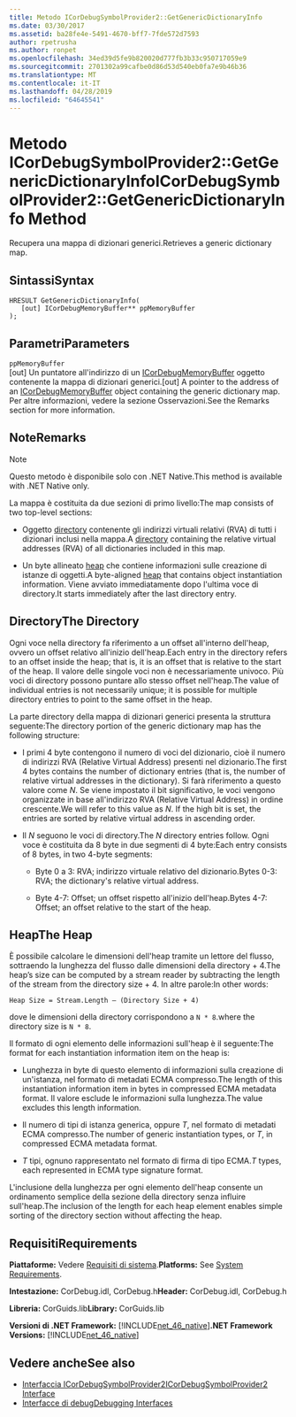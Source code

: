 ```yaml
---
title: Metodo ICorDebugSymbolProvider2::GetGenericDictionaryInfo
ms.date: 03/30/2017
ms.assetid: ba28fe4e-5491-4670-bff7-7fde572d7593
author: rpetrusha
ms.author: ronpet
ms.openlocfilehash: 34ed39d5fe9b820020d777fb3b33c950717059e9
ms.sourcegitcommit: 2701302a99cafbe0d86d53d540eb0fa7e9b46b36
ms.translationtype: MT
ms.contentlocale: it-IT
ms.lasthandoff: 04/28/2019
ms.locfileid: "64645541"
---
```

# <a name="icordebugsymbolprovider2getgenericdictionaryinfo-method"></a><span data-ttu-id="5545f-102">Metodo ICorDebugSymbolProvider2::GetGenericDictionaryInfo</span><span class="sxs-lookup"><span data-stu-id="5545f-102">ICorDebugSymbolProvider2::GetGenericDictionaryInfo Method</span></span>
<span data-ttu-id="5545f-103">Recupera una mappa di dizionari generici.</span><span class="sxs-lookup"><span data-stu-id="5545f-103">Retrieves a generic dictionary map.</span></span>  
  
## <a name="syntax"></a><span data-ttu-id="5545f-104">Sintassi</span><span class="sxs-lookup"><span data-stu-id="5545f-104">Syntax</span></span>  
  
```  
HRESULT GetGenericDictionaryInfo(  
   [out] ICorDebugMemoryBuffer** ppMemoryBuffer  
);  
```  
  
## <a name="parameters"></a><span data-ttu-id="5545f-105">Parametri</span><span class="sxs-lookup"><span data-stu-id="5545f-105">Parameters</span></span>  
 `ppMemoryBuffer`  
 <span data-ttu-id="5545f-106">[out] Un puntatore all'indirizzo di un [ICorDebugMemoryBuffer](../../../../docs/framework/unmanaged-api/debugging/icordebugmemorybuffer-interface.md) oggetto contenente la mappa di dizionari generici.</span><span class="sxs-lookup"><span data-stu-id="5545f-106">[out] A pointer to the address of an [ICorDebugMemoryBuffer](../../../../docs/framework/unmanaged-api/debugging/icordebugmemorybuffer-interface.md) object containing the generic dictionary map.</span></span> <span data-ttu-id="5545f-107">Per altre informazioni, vedere la sezione Osservazioni.</span><span class="sxs-lookup"><span data-stu-id="5545f-107">See the Remarks section for more information.</span></span>  
  
## <a name="remarks"></a><span data-ttu-id="5545f-108">Note</span><span class="sxs-lookup"><span data-stu-id="5545f-108">Remarks</span></span>  
  
> [!NOTE]
>  <span data-ttu-id="5545f-109">Questo metodo è disponibile solo con .NET Native.</span><span class="sxs-lookup"><span data-stu-id="5545f-109">This method is available with .NET Native only.</span></span>  
  
 <span data-ttu-id="5545f-110">La mappa è costituita da due sezioni di primo livello:</span><span class="sxs-lookup"><span data-stu-id="5545f-110">The map consists of two top-level sections:</span></span>  
  
- <span data-ttu-id="5545f-111">Oggetto [directory](#Directory) contenente gli indirizzi virtuali relativi (RVA) di tutti i dizionari inclusi nella mappa.</span><span class="sxs-lookup"><span data-stu-id="5545f-111">A [directory](#Directory) containing the relative virtual addresses (RVA) of all dictionaries included in this map.</span></span>  
  
- <span data-ttu-id="5545f-112">Un byte allineato [heap](#Heap) che contiene informazioni sulle creazione di istanze di oggetti.</span><span class="sxs-lookup"><span data-stu-id="5545f-112">A byte-aligned [heap](#Heap) that contains object instantiation information.</span></span> <span data-ttu-id="5545f-113">Viene avviato immediatamente dopo l'ultima voce di directory.</span><span class="sxs-lookup"><span data-stu-id="5545f-113">It starts immediately after the last directory entry.</span></span>  
  
<a name="Directory"></a>   
## <a name="the-directory"></a><span data-ttu-id="5545f-114">Directory</span><span class="sxs-lookup"><span data-stu-id="5545f-114">The Directory</span></span>  
 <span data-ttu-id="5545f-115">Ogni voce nella directory fa riferimento a un offset all'interno dell'heap, ovvero un offset relativo all'inizio dell'heap.</span><span class="sxs-lookup"><span data-stu-id="5545f-115">Each entry in the directory refers to an offset inside the heap; that is, it is an offset that is relative to the start of the heap.</span></span> <span data-ttu-id="5545f-116">Il valore delle singole voci non è necessariamente univoco. Più voci di directory possono puntare allo stesso offset nell'heap.</span><span class="sxs-lookup"><span data-stu-id="5545f-116">The value of individual entries is not necessarily unique; it is possible for multiple directory entries to point to the same offset in the heap.</span></span>  
  
 <span data-ttu-id="5545f-117">La parte directory della mappa di dizionari generici presenta la struttura seguente:</span><span class="sxs-lookup"><span data-stu-id="5545f-117">The directory portion of the generic dictionary map has the following structure:</span></span>  
  
- <span data-ttu-id="5545f-118">I primi 4 byte contengono il numero di voci del dizionario, cioè il numero di indirizzi RVA (Relative Virtual Address) presenti nel dizionario.</span><span class="sxs-lookup"><span data-stu-id="5545f-118">The first 4 bytes contains the number of dictionary entries (that is, the number of relative virtual addresses in the dictionary).</span></span> <span data-ttu-id="5545f-119">Si farà riferimento a questo valore come *N*. Se viene impostato il bit significativo, le voci vengono organizzate in base all'indirizzo RVA (Relative Virtual Address) in ordine crescente.</span><span class="sxs-lookup"><span data-stu-id="5545f-119">We will refer to this value as *N*. If the high bit is set, the entries are sorted by relative virtual address in ascending order.</span></span>  
  
- <span data-ttu-id="5545f-120">Il *N* seguono le voci di directory.</span><span class="sxs-lookup"><span data-stu-id="5545f-120">The *N* directory entries follow.</span></span> <span data-ttu-id="5545f-121">Ogni voce è costituita da 8 byte in due segmenti di 4 byte:</span><span class="sxs-lookup"><span data-stu-id="5545f-121">Each entry consists of 8 bytes, in two 4-byte segments:</span></span>  
  
    - <span data-ttu-id="5545f-122">Byte 0 a 3: RVA; indirizzo virtuale relativo del dizionario.</span><span class="sxs-lookup"><span data-stu-id="5545f-122">Bytes 0-3: RVA; the dictionary's relative virtual address.</span></span>  
  
    - <span data-ttu-id="5545f-123">Byte 4-7: Offset; un offset rispetto all'inizio dell'heap.</span><span class="sxs-lookup"><span data-stu-id="5545f-123">Bytes 4-7: Offset; an offset relative to the start of the heap.</span></span>  
  
<a name="Heap"></a>   
## <a name="the-heap"></a><span data-ttu-id="5545f-124">Heap</span><span class="sxs-lookup"><span data-stu-id="5545f-124">The Heap</span></span>  
 <span data-ttu-id="5545f-125">È possibile calcolare le dimensioni dell'heap tramite un lettore del flusso, sottraendo la lunghezza del flusso dalle dimensioni della directory + 4.</span><span class="sxs-lookup"><span data-stu-id="5545f-125">The heap’s size can be computed by a stream reader by subtracting the length of the stream from the directory size + 4.</span></span> <span data-ttu-id="5545f-126">In altre parole:</span><span class="sxs-lookup"><span data-stu-id="5545f-126">In other words:</span></span>  
  
```  
Heap Size = Stream.Length – (Directory Size + 4)  
```  
  
 <span data-ttu-id="5545f-127">dove le dimensioni della directory corrispondono a `N * 8`.</span><span class="sxs-lookup"><span data-stu-id="5545f-127">where the directory size is `N * 8`.</span></span>  
  
 <span data-ttu-id="5545f-128">Il formato di ogni elemento delle informazioni sull'heap è il seguente:</span><span class="sxs-lookup"><span data-stu-id="5545f-128">The format for each instantiation information item on the heap is:</span></span>  
  
- <span data-ttu-id="5545f-129">Lunghezza in byte di questo elemento di informazioni sulla creazione di un'istanza, nel formato di metadati ECMA compresso.</span><span class="sxs-lookup"><span data-stu-id="5545f-129">The length of this instantiation information item in bytes in compressed ECMA metadata format.</span></span> <span data-ttu-id="5545f-130">Il valore esclude le informazioni sulla lunghezza.</span><span class="sxs-lookup"><span data-stu-id="5545f-130">The value excludes this length information.</span></span>  
  
- <span data-ttu-id="5545f-131">Il numero di tipi di istanza generica, oppure *T*, nel formato di metadati ECMA compresso.</span><span class="sxs-lookup"><span data-stu-id="5545f-131">The number of generic instantiation types, or *T*, in compressed ECMA metadata format.</span></span>  
  
- <span data-ttu-id="5545f-132">*T* tipi, ognuno rappresentato nel formato di firma di tipo ECMA.</span><span class="sxs-lookup"><span data-stu-id="5545f-132">*T* types, each represented in ECMA type signature format.</span></span>  
  
 <span data-ttu-id="5545f-133">L'inclusione della lunghezza per ogni elemento dell'heap consente un ordinamento semplice della sezione della directory senza influire sull'heap.</span><span class="sxs-lookup"><span data-stu-id="5545f-133">The inclusion of the length for each heap element enables simple sorting of the directory section without affecting the heap.</span></span>  
  
## <a name="requirements"></a><span data-ttu-id="5545f-134">Requisiti</span><span class="sxs-lookup"><span data-stu-id="5545f-134">Requirements</span></span>  
 <span data-ttu-id="5545f-135">**Piattaforme:** Vedere [Requisiti di sistema](../../../../docs/framework/get-started/system-requirements.md).</span><span class="sxs-lookup"><span data-stu-id="5545f-135">**Platforms:** See [System Requirements](../../../../docs/framework/get-started/system-requirements.md).</span></span>  
  
 <span data-ttu-id="5545f-136">**Intestazione:** CorDebug.idl, CorDebug.h</span><span class="sxs-lookup"><span data-stu-id="5545f-136">**Header:** CorDebug.idl, CorDebug.h</span></span>  
  
 <span data-ttu-id="5545f-137">**Libreria:** CorGuids.lib</span><span class="sxs-lookup"><span data-stu-id="5545f-137">**Library:** CorGuids.lib</span></span>  
  
 <span data-ttu-id="5545f-138">**Versioni di .NET Framework:** [!INCLUDE[net_46_native](../../../../includes/net-46-native-md.md)]</span><span class="sxs-lookup"><span data-stu-id="5545f-138">**.NET Framework Versions:** [!INCLUDE[net_46_native](../../../../includes/net-46-native-md.md)]</span></span>  
  
## <a name="see-also"></a><span data-ttu-id="5545f-139">Vedere anche</span><span class="sxs-lookup"><span data-stu-id="5545f-139">See also</span></span>

- [<span data-ttu-id="5545f-140">Interfaccia ICorDebugSymbolProvider2</span><span class="sxs-lookup"><span data-stu-id="5545f-140">ICorDebugSymbolProvider2 Interface</span></span>](../../../../docs/framework/unmanaged-api/debugging/icordebugsymbolprovider2-interface.md)
- [<span data-ttu-id="5545f-141">Interfacce di debug</span><span class="sxs-lookup"><span data-stu-id="5545f-141">Debugging Interfaces</span></span>](../../../../docs/framework/unmanaged-api/debugging/debugging-interfaces.md)
